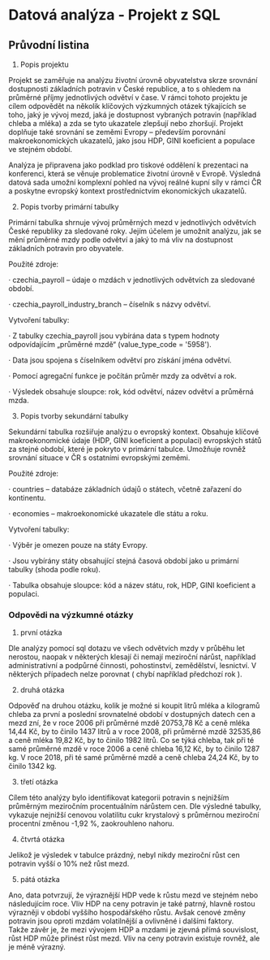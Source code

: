 # Datová analýza - Projekt z SQL

## Průvodní listina 

1. Popis projektu

Projekt se zaměřuje na analýzu životní úrovně obyvatelstva skrze srovnání dostupnosti základních potravin v České republice, a to s ohledem na průměrné příjmy jednotlivých odvětví v čase. V rámci tohoto projektu je cílem odpovědět na několik klíčových výzkumných otázek týkajících se toho, jaký je vývoj mezd, jaká je dostupnost vybraných potravin (například chleba a mléka) a zda se tyto ukazatele zlepšují nebo zhoršují. Projekt doplňuje také srovnání se zeměmi Evropy – především porovnání makroekonomických ukazatelů, jako jsou HDP, GINI koeficient a populace ve stejném období.

Analýza je připravena jako podklad pro tiskové oddělení k prezentaci na konferenci, která se věnuje problematice životní úrovně v Evropě. Výsledná datová sada umožní komplexní pohled na vývoj reálné kupní síly v rámci ČR a poskytne evropský kontext prostřednictvím ekonomických ukazatelů.

2. Popis tvorby primární tabulky

Primární tabulka shrnuje vývoj průměrných mezd v jednotlivých odvětvích České republiky za sledované roky. Jejím účelem je umožnit analýzu, jak se mění průměrné mzdy podle odvětví a jaký to má vliv na dostupnost základních potravin pro obyvatele.

Použité zdroje:

· czechia_payroll – údaje o mzdách v jednotlivých odvětvích za sledované období.

· czechia_payroll_industry_branch – číselník s názvy odvětví.

Vytvoření tabulky:

· Z tabulky czechia_payroll jsou vybírána data s typem hodnoty odpovídajícím „průměrné mzdě“ (value_type_code = '5958').

· Data jsou spojena s číselníkem odvětví pro získání jména odvětví.

· Pomocí agregační funkce je počítán průměr mzdy za odvětví a rok.

· Výsledek obsahuje sloupce: rok, kód odvětví, název odvětví a průměrná mzda.

3. Popis tvorby sekundární tabulky

Sekundární tabulka rozšiřuje analýzu o evropský kontext. Obsahuje klíčové makroekonomické údaje (HDP, GINI koeficient a populaci) evropských států za stejné období, které je pokryto v primární tabulce. Umožňuje rovněž srovnání situace v ČR s ostatními evropskými zeměmi.

Použité zdroje:

· countries – databáze základních údajů o státech, včetně zařazení do kontinentu.

· economies – makroekonomické ukazatele dle státu a roku.

Vytvoření tabulky:

· Výběr je omezen pouze na státy Evropy.

· Jsou vybírány státy obsahující stejná časová období jako u primární tabulky (shoda podle roku).

· Tabulka obsahuje sloupce: kód a název státu, rok, HDP, GINI koeficient a populaci.

### Odpovědi na výzkumné otázky

1. první otázka

Dle analýzy pomocí sql dotazu ve všech odvětvích mzdy v průběhu let nerostou, naopak v některých klesají či nemají meziroční nárůst, například administrativní a podpůrné činnosti, pohostinství, zemědělství, lesnictví. V některých případech nelze porovnat ( chybí například předchozí rok ).

2. druhá otázka

Odpověď na druhou otázku, kolik je možné si koupit litrů mléka a kilogramů chleba za první a poslední srovnatelné období v dostupných datech cen a mezd zní, že v roce 2006 při průměrné mzdě 20753,78 Kč a ceně mléka 14,44 Kč, by to činilo 1437 litrů a v roce 2008, při průměrné mzdě 32535,86 a ceně mléka 19,82 Kč, by to činilo 1982 litrů.
Co se týká chleba, tak při té samé průměrné mzdě v roce 2006 a ceně chleba 16,12 Kč, by to činilo 1287 kg. V roce 2018, při té samé průměrné mzdě a ceně chleba 24,24 Kč, by to činilo 1342 kg.

3. třetí otázka

Cílem této analýzy bylo identifikovat kategorii potravin s nejnižším průměrným meziročním procentuálním nárůstem cen. Dle výsledné tabulky, vykazuje nejnižší cenovou volatilitu cukr krystalový s průměrnou meziroční procentní změnou -1,92 %, zaokrouhleno nahoru.

4. čtvrtá otázka

Jelikož je výsledek v tabulce prázdný, nebyl nikdy meziroční růst cen potravin vyšší o 10% než růst mezd.

5. pátá otázka

Ano, data potvrzují, že výraznější HDP vede k růstu mezd ve stejném nebo následujícím roce. Vliv HDP na ceny potravin je také patrný, hlavně rostou výrazněji v období vyššího hospodářského růstu. Avšak cenové změny potravin jsou oproti mzdám volatilnější a ovlivněné i dalšími faktory.   
Takže závěr je, že mezi vývojem HDP a mzdami je zjevná přímá souvislost, růst HDP může přinést růst mezd. Vliv na ceny potravin existuje rovněž, ale je méně výrazný.
